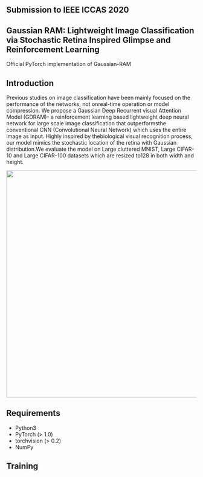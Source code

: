 ## Submission to IEEE ICCAS 2020
## Gaussian RAM: Lightweight Image Classification via Stochastic Retina Inspired Glimpse and Reinforcement Learning


Official PyTorch implementation of Gaussian-RAM


## Introduction
Previous studies on image classification have been mainly focused on the performance of the networks, not onreal-time operation or model compression.  We propose a Gaussian Deep Recurrent visual Attention Model (GDRAM)- a reinforcement learning based lightweight deep neural network for large scale image classification that outperformsthe conventional CNN (Convolutional Neural Network) which uses the entire image as input.  Highly inspired by thebiological visual recognition process, our model mimics the stochastic location of the retina with Gaussian distribution.We evaluate the model on Large cluttered MNIST, Large CIFAR-10 and Large CIFAR-100 datasets which are resized to128 in both width and height.

<p align = "center">
<img src="https://github.com/dsshim0125/gaussian-ram/blob/master/fig.png" width="600"> 
</p>

## Requirements
- Python3
- PyTorch (> 1.0)
- torchvision (> 0.2)
- NumPy

## Training
